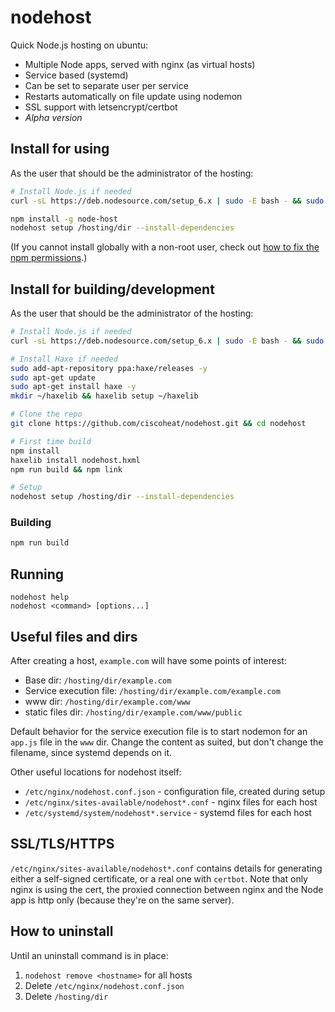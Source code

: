 # nodehost

Quick Node.js hosting on ubuntu:

- Multiple Node apps, served with nginx (as virtual hosts)
- Service based (systemd)
- Can be set to separate user per service
- Restarts automatically on file update using nodemon
- SSL support with letsencrypt/certbot
- *Alpha version*

## Install for using

As the user that should be the administrator of the hosting:

```bash
# Install Node.js if needed
curl -sL https://deb.nodesource.com/setup_6.x | sudo -E bash - && sudo apt-get install -y nodejs

npm install -g node-host
nodehost setup /hosting/dir --install-dependencies
```

(If you cannot install globally with a non-root user, check out [how to fix the npm permissions](https://docs.npmjs.com/getting-started/fixing-npm-permissions).)

## Install for building/development

As the user that should be the administrator of the hosting:

```bash
# Install Node.js if needed
curl -sL https://deb.nodesource.com/setup_6.x | sudo -E bash - && sudo apt-get install -y nodejs

# Install Haxe if needed
sudo add-apt-repository ppa:haxe/releases -y
sudo apt-get update
sudo apt-get install haxe -y
mkdir ~/haxelib && haxelib setup ~/haxelib

# Clone the repo
git clone https://github.com/ciscoheat/nodehost.git && cd nodehost

# First time build
npm install
haxelib install nodehost.hxml
npm run build && npm link

# Setup
nodehost setup /hosting/dir --install-dependencies
```

### Building

```bash
npm run build
```

## Running

```
nodehost help
nodehost <command> [options...]
```

## Useful files and dirs

After creating a host, `example.com` will have some points of interest:

- Base dir: `/hosting/dir/example.com`
- Service execution file: `/hosting/dir/example.com/example.com`
- www dir: `/hosting/dir/example.com/www`
- static files dir: `/hosting/dir/example.com/www/public`

Default behavior for the service execution file is to start nodemon for an `app.js` file in the `www` dir. Change the content as suited, but don't change the filename, since systemd depends on it.

Other useful locations for nodehost itself:

- `/etc/nginx/nodehost.conf.json` - configuration file, created during setup
- `/etc/nginx/sites-available/nodehost*.conf` - nginx files for each host
- `/etc/systemd/system/nodehost*.service` - systemd files for each host

## SSL/TLS/HTTPS

`/etc/nginx/sites-available/nodehost*.conf` contains details for generating either a self-signed certificate, or a real one with `certbot`. Note that only nginx is using the cert, the proxied connection between nginx and the Node app is http only (because they're on the same server).

## How to uninstall

Until an uninstall command is in place:

1. `nodehost remove <hostname>` for all hosts
1. Delete `/etc/nginx/nodehost.conf.json`
1. Delete `/hosting/dir`
